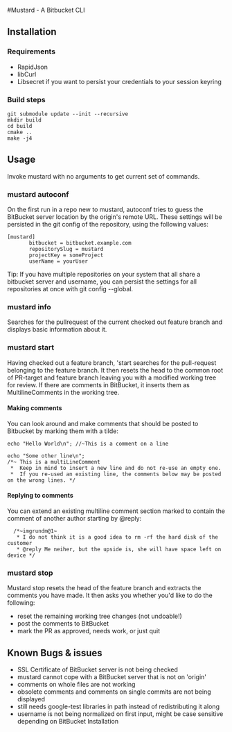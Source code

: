 #Mustard - A Bitbucket CLI
## Installation
### Requirements
- RapidJson
- libCurl
- Libsecret if you want to persist your credentials to your session keyring
### Build steps
    git submodule update --init --recursive
    mkdir build
    cd build
    cmake ..
    make -j4
## Usage
 Invoke mustard with no arguments to get current set of commands.
 ### mustard autoconf
 On the first run in a repo new to mustard, autoconf tries to guess the BitBucket server location by the origin's remote
 URL. These settings will be persisted in the git config of the repository, using the following values:
 
    [mustard]
           bitbucket = bitbucket.example.com
           repositorySlug = mustard
           projectKey = someProject
           userName = yourUser
 Tip: If you have multiple repositories on your system that all share a bitbucket server and username, you can
 persist the settings for all repositories at once with git config --global.
 
 ### mustard info
 Searches for the pullrequest of the current checked out feature branch and displays basic information about it.
 ### mustard start
 Having checked out a feature branch, 'start searches for the pull-request belonging to the feature branch.
 It then resets the head to the common root of PR-target and feature branch leaving you with a modified working tree
 for review. If there are comments in BitBucket, it inserts them as MultilineComments in the working tree.
 #### Making comments
 You can look around and make comments that should be posted to Bitbucket by marking them with a tilde:
 
    echo "Hello World\n"; //~This is a comment on a line
    
    echo "Some other line\n";
    /*~ This is a multiLineComment
     *  Keep in mind to insert a new line and do not re-use an empty one.
     *  If you re-used an existing line, the comments below may be posted on the wrong lines. */
     
   #### Replying to comments
   You can extend an existing multiline comment section marked to contain the comment of another author starting by @reply:
   
      /*~imgrundm@1~
       * I do not think it is a good idea to rm -rf the hard disk of the customer
       * @reply Me neiher, but the upside is, she will have space left on device */
     
   ### mustard stop
   Mustard stop resets the head of the feature branch and extracts the comments you have made.
   It then asks you whether you'd like to do the following:
   - reset the remaining working tree changes (not undoable!)
   - post the comments to BitBucket
   - mark the PR as approved, needs work, or just quit
   
## Known Bugs & issues
- SSL Certificate of BitBucket server is not being checked
- mustard cannot cope with a BitBucket server that is not on 'origin'
- comments on whole files are not working
- obsolete comments and comments on single commits are not being displayed
- still needs google-test libraries in path instead of redistributing it along
- username is not being normalized on first input, might be case sensitive depending on BitBucket Installation

     
